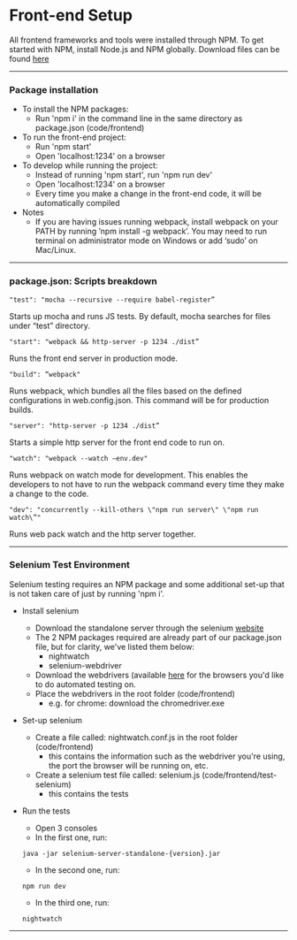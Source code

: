 # Front-end Setup

All frontend frameworks and tools were installed through NPM.
To get started with NPM, install Node.js and NPM globally. Download files can be found [here](https://nodejs.org/en/download/)

---
### Package installation

* To install the NPM packages:
	* Run 'npm i' in the command line in the same directory as package.json (code/frontend)
* To run the front-end project:
	* Run 'npm start'
	* Open 'localhost:1234' on a browser
* To develop while running the project:
	* Instead of running 'npm start', run 'npm run dev'
	* Open 'localhost:1234' on a browser
	* Every time you make a change in the front-end code, it will be automatically compiled
* Notes
	* If you are having issues running webpack, install webpack on your PATH by running ’npm install -g webpack’. You may need to run terminal on administrator mode on Windows or add ‘sudo’ on Mac/Linux.


---

### package.json: Scripts breakdown

```
"test": "mocha --recursive --require babel-register”
```
Starts up mocha and runs JS tests. By default, mocha searches for files under “test” directory.

```
"start": "webpack && http-server -p 1234 ./dist”
```
Runs the front end server in production mode.

```
"build": “webpack"
```
Runs webpack, which bundles all the files based on the defined configurations in web.config.json. This command will be for production builds.

```
"server": "http-server -p 1234 ./dist”
```
Starts a simple http server for the front end code to run on.

```
"watch": "webpack --watch —env.dev"
```
Runs webpack on watch mode for development. This enables the developers to not have to run the webpack command every time they make a change to the code.

```
"dev": "concurrently --kill-others \"npm run server\" \"npm run watch\”"
```
Runs web pack watch and the http server together.

---

### Selenium Test Environment 

Selenium testing requires an NPM package and some additional set-up that is not taken care of just by running 'npm i'.

* Install selenium
	* Download the standalone server through the selenium [website](http://docs.seleniumhq.org/download/)
	* The 2 NPM packages required are already part of our package.json file, but for clarity, we've listed them below:
		* nightwatch
		* selenium-webdriver 
	* Download the webdrivers (available [here](https://www.npmjs.com/package/selenium-webdriver) for the browsers you'd like to do automated testing on. 
	* Place the webdrivers in the root folder (code/frontend)
		* e.g. for chrome: download the chromedriver.exe 

* Set-up selenium
	* Create a file called: nightwatch.conf.js in the root folder (code/frontend)
		* this contains the information such as the webdriver you're using, the port the browser will be running on, etc. 
	* Create a selenium test file called: selenium.js (code/frontend/test-selenium)
		* this contains the tests
		
* Run the tests
	* Open 3 consoles
	* In the first one, run:
	```
	java -jar selenium-server-standalone-{version}.jar
	```
	* In the second one, run: 
	```
	npm run dev
	```
	* In the third one, run: 
	```
	nightwatch
	```

--- 
